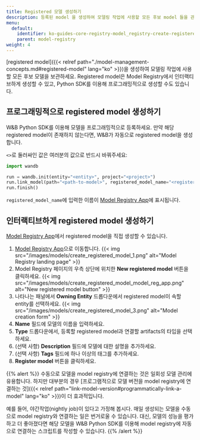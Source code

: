 ```yaml
---
title: Registered 모델 생성하기
description: 등록된 model 을 생성하여 모델링 작업에 사용할 모든 후보 model 들을 관리하세요.
menu:
  default:
    identifier: ko-guides-core-registry-model_registry-create-registered-model
    parent: model-registry
weight: 4
---
```


[registered model]({{< relref path="./model-management-concepts.md#registered-model" lang="ko" >}})을 생성하여 모델링 작업에 사용할 모든 후보 모델을 보관하세요. Registered model은 Model Registry에서 인터랙티브하게 생성할 수 있고, Python SDK를 이용해 프로그래밍적으로 생성할 수도 있습니다.

## 프로그래밍적으로 registered model 생성하기
W&B Python SDK를 이용해 모델을 프로그래밍적으로 등록하세요. 만약 해당 registered model이 존재하지 않는다면, W&B가 자동으로 registered model을 생성합니다.

`<>`로 둘러싸인 값은 여러분의 값으로 반드시 바꿔주세요:

```python
import wandb

run = wandb.init(entity="<entity>", project="<project>")
run.link_model(path="<path-to-model>", registered_model_name="<registered-model-name>")
run.finish()
```

`registered_model_name`에 입력한 이름이 [Model Registry App](https://wandb.ai/registry/model)에 표시됩니다.

## 인터랙티브하게 registered model 생성하기
[Model Registry App](https://wandb.ai/registry/model)에서 registered model을 직접 생성할 수 있습니다.

1. [Model Registry App](https://wandb.ai/registry/model)으로 이동합니다.
{{< img src="/images/models/create_registered_model_1.png" alt="Model Registry landing page" >}}
2. Model Registry 페이지의 우측 상단에 위치한 **New registered model** 버튼을 클릭하세요.
{{< img src="/images/models/create_registered_model_model_reg_app.png" alt="New registered model button" >}}
3. 나타나는 패널에서 **Owning Entity** 드롭다운에서 registered model이 속할 entity를 선택하세요.
{{< img src="/images/models/create_registered_model_3.png" alt="Model creation form" >}}
4. **Name** 필드에 모델의 이름을 입력하세요.
5. **Type** 드롭다운에서, 등록할 registered model과 연결할 artifacts의 타입을 선택하세요.
6. (선택 사항) **Description** 필드에 모델에 대한 설명을 추가하세요.
7. (선택 사항) **Tags** 필드에 하나 이상의 태그를 추가하세요.
8. **Register model** 버튼을 클릭하세요.


{{% alert %}}
수동으로 모델을 model registry에 연결하는 것은 일회성 모델 관리에 유용합니다. 하지만 대부분의 경우 [프로그램적으로 모델 버전을 model registry에 연결하는 것]({{< relref path="link-model-version#programmatically-link-a-model" lang="ko" >}})이 더 효과적입니다.

예를 들어, 야간작업(nightly job)이 있다고 가정해 봅시다. 매일 생성되는 모델을 수동으로 model registry와 연결하는 일은 번거로울 수 있습니다. 대신, 모델의 성능을 평가하고 더 좋아졌다면 해당 모델을 W&B Python SDK를 이용해 model registry에 자동으로 연결하는 스크립트를 작성할 수 있습니다.
{{% /alert %}}